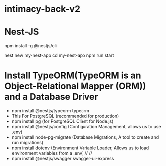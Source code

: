# intimacy-back-v2

# Nest-JS
npm install -g @nestjs/cli

nest new my-nest-app
cd my-nest-app
npm run start

# Install TypeORM(TypeORM is an Object-Relational Mapper (ORM)) and a Database Driver
- npm install @nestjs/typeorm typeorm 
- This For PostgreSQL (recommended for production)
- npm install pg (for PostgreSQL Client for Node.js)
- npm install @nestjs/config (Configuration Management, allows us to use .env)  
- npm install node-pg-migrate (Database Migrations, A tool to create and run migrations) 
- npm install dotenv (Environment Variable Loader, Allows us to load environment variables from a .env) // //
- npm install @nestjs/swagger swagger-ui-express

